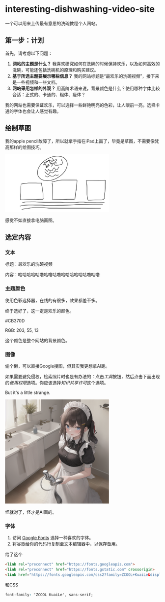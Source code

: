 # interesting-dishwashing-video-site
一个可以用来上传最有意思的洗碗教程个人网站。

## 第一步：计划

首先，请考虑以下问题：

1. **网站的主题是什么？** 我喜欢研究如何在洗碗的时候保持欢乐，以及如何高效的洗碗，可能还包括洗碗机的原理和购买建议。
2. **基于所选主题要展示哪些信息？** 我的网站标题是“最欢乐的洗碗视频”，接下来是一些视频和一些文档。
3. **网站采用怎样的外观？** 用高阶术语来说，背景颜色是什么？使用哪种字体比较合适：正式的、卡通的、粗体、瘦体？

我的网站也需要保证欢乐，可以选择一些鲜艳明亮的色彩，让人眼前一亮。选择卡通的字体也会让人感觉有趣。

## 绘制草图

我的apple pencil故障了，所以就拿手指在iPad上画了，毕竟是草图，不需要像梵高那样的绘图技巧。

<img src="./photo_src/draft.PNG" alt="draft" style="zoom:33%;" />

感觉不如直接拿电脑画图。

## 选定内容

### 文本

标题：最欢乐的洗碗视频

内容：哈哈哈哈咕噜咕噜咕噜哈哈哈哈哈咕噜咕噜

### 主题颜色

使用色彩选择器，在线的有很多，效果都差不多。

终于选好了，这一定是欢乐的颜色。

#CB370D

RGB: 203, 55, 13

这个颜色是整个网站的背景颜色。

### 图像

偷个懒，可以直接Google搜图，但其实我更想拿AI跑。

如果需要避免侵权，检索照片时也是有办法的：点击*工具*按钮，然后点击下面出现的*使用权限*选项。你应该选择*知识共享许可*这个选项。

But it's a little strange.

<img src=".\photo_src\washing-maid.png" alt="washing-maid" style="zoom: 33%;" />

怪就对了，怪才是AI画的。

### 字体

1. 访问 [Google Fonts](https://www.google.com/fonts) 选择一种喜欢的字体。
2. 将谷歌给你的代码行复制至文本编辑器中，以保存备用。

给了这个

```html
<link rel="preconnect" href="https://fonts.googleapis.com">
<link rel="preconnect" href="https://fonts.gstatic.com" crossorigin>
<link href="https://fonts.googleapis.com/css2?family=ZCOOL+KuaiLe&display=swap" rel="stylesheet">
```

和CSS

```css
font-family: 'ZCOOL KuaiLe', sans-serif;
```

